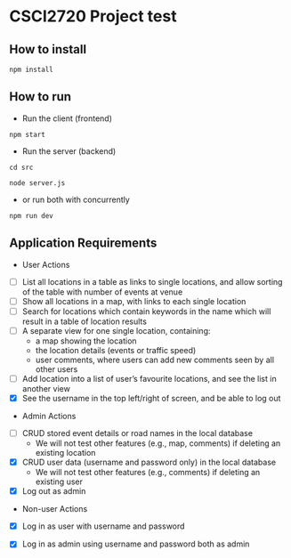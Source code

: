 # CSCI2720 Project test
## How to install
```
npm install
```
## How to run
* Run the client (frontend)
```
npm start
```
* Run the server (backend)
```
cd src
```
```
node server.js
```
* or run both with concurrently
```
npm run dev
```
## Application Requirements
* User Actions
- [ ] List all locations in a table as links to single locations, and allow sorting of the table 
with number of events at venue
- [ ] Show all locations in a map, with links to each single location
- [ ] Search for locations which contain keywords in the name which will result in a table of 
location results
- [ ] A separate view for one single location, containing:
    * a map showing the location
    * the location details (events or traffic speed)
    * user comments, where users can add new comments seen by all other users
- [ ] Add location into a list of user’s favourite locations, and see the list in another view
- [x] See the username in the top left/right of screen, and be able to log out
* Admin Actions
- [ ] CRUD stored event details or road names in the local database
    * We will not test other features (e.g., map, comments) if deleting an existing location
- [x] CRUD user data (username and password only) in the local database
    * We will not test other features (e.g., comments) if deleting an existing user
- [x] Log out as admin
* Non-user Actions
- [x] Log in as user with username and password
- [x] Log in as admin using username and password both as admin


